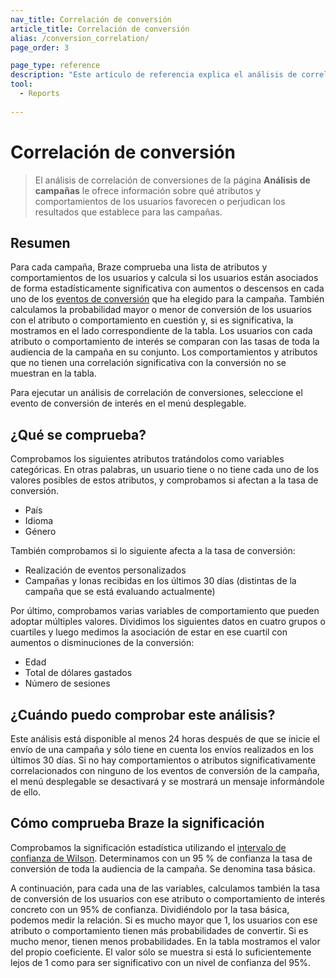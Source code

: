 ```yaml
---
nav_title: Correlación de conversión
article_title: Correlación de conversión
alias: /conversion_correlation/
page_order: 3

page_type: reference
description: "Este artículo de referencia explica el análisis de correlación de conversiones en la página de Campaign Analytics."
tool: 
  - Reports
  
---
```


# Correlación de conversión

> El análisis de correlación de conversiones de la página **Análisis de campañas** le ofrece información sobre qué atributos y comportamientos de los usuarios favorecen o perjudican los resultados que establece para las campañas. 

## Resumen

Para cada campaña, Braze comprueba una lista de atributos y comportamientos de los usuarios y calcula si los usuarios están asociados de forma estadísticamente significativa con aumentos o descensos en cada uno de los [eventos de conversión]({{site.baseurl}}/user_guide/engagement_tools/messaging_fundamentals/conversion_events/) que ha elegido para la campaña. También calculamos la probabilidad mayor o menor de conversión de los usuarios con el atributo o comportamiento en cuestión y, si es significativa, la mostramos en el lado correspondiente de la tabla. Los usuarios con cada atributo o comportamiento de interés se comparan con las tasas de toda la audiencia de la campaña en su conjunto. Los comportamientos y atributos que no tienen una correlación significativa con la conversión no se muestran en la tabla.

Para ejecutar un análisis de correlación de conversiones, seleccione el evento de conversión de interés en el menú desplegable.



## ¿Qué se comprueba?

Comprobamos los siguientes atributos tratándolos como variables categóricas. En otras palabras, un usuario tiene o no tiene cada uno de los valores posibles de estos atributos, y comprobamos si afectan a la tasa de conversión.

-  País
-  Idioma
-  Género

También comprobamos si lo siguiente afecta a la tasa de conversión:

- Realización de eventos personalizados
- Campañas y lonas recibidas en los últimos 30 días (distintas de la campaña que se está evaluando actualmente)

Por último, comprobamos varias variables de comportamiento que pueden adoptar múltiples valores. Dividimos los siguientes datos en cuatro grupos o cuartiles y luego medimos la asociación de estar en ese cuartil con aumentos o disminuciones de la conversión:

- Edad
- Total de dólares gastados
- Número de sesiones

## ¿Cuándo puedo comprobar este análisis?

Este análisis está disponible al menos 24 horas después de que se inicie el envío de una campaña y sólo tiene en cuenta los envíos realizados en los últimos 30 días. Si no hay comportamientos o atributos significativamente correlacionados con ninguno de los eventos de conversión de la campaña, el menú desplegable se desactivará y se mostrará un mensaje informándole de ello.

## Cómo comprueba Braze la significación

Comprobamos la significación estadística utilizando el [intervalo de confianza de Wilson](https://en.wikipedia.org/wiki/Binomial_proportion_confidence_interval#Wilson_score_interval). Determinamos con un 95 % de confianza la tasa de conversión de toda la audiencia de la campaña. Se denomina tasa básica. 

A continuación, para cada una de las variables, calculamos también la tasa de conversión de los usuarios con ese atributo o comportamiento de interés concreto con un 95% de confianza. Dividiéndolo por la tasa básica, podemos medir la relación. Si es mucho mayor que 1, los usuarios con ese atributo o comportamiento tienen más probabilidades de convertir. Si es mucho menor, tienen menos probabilidades. En la tabla mostramos el valor del propio coeficiente. El valor sólo se muestra si está lo suficientemente lejos de 1 como para ser significativo con un nivel de confianza del 95%.


